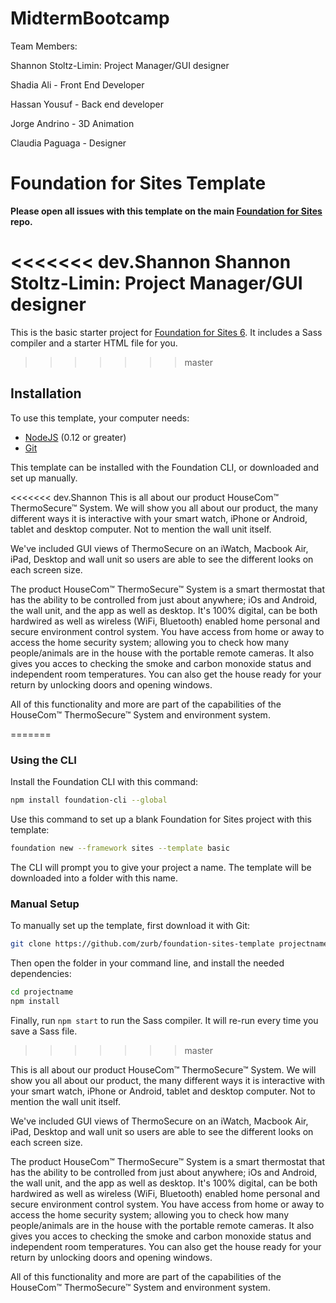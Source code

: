 # MidtermBootcamp

Team Members:

Shannon Stoltz-Limin: Project Manager/GUI designer

Shadia Ali - Front End Developer

Hassan Yousuf - Back end developer

Jorge Andrino - 3D Animation

Claudia Paguaga - Designer

# Foundation for Sites Template

**Please open all issues with this template on the main [Foundation for Sites](https://github.com/zurb/foundation-sites/issues) repo.**

<<<<<<< dev.Shannon
Shannon Stoltz-Limin: Project Manager/GUI designer
=======
This is the basic starter project for [Foundation for Sites 6](http://foundation.zurb.com/sites). It includes a Sass compiler and a starter HTML file for you.
>>>>>>> master

## Installation

To use this template, your computer needs:

- [NodeJS](https://nodejs.org/en/) (0.12 or greater)
- [Git](https://git-scm.com/)

This template can be installed with the Foundation CLI, or downloaded and set up manually.

<<<<<<< dev.Shannon
This is all about our product HouseCom™ ThermoSecure™ System. We will show you all about our product, the many different ways it is interactive with your smart watch, iPhone or Android, tablet and desktop computer. Not to mention the wall unit itself. 

We've included GUI views of ThermoSecure on an iWatch, Macbook Air, iPad, Desktop and wall unit so users are able to see the different looks on each screen size.

The product HouseCom™ ThermoSecure™ System is a smart thermostat that has the ability to be controlled from just about anywhere; iOs and Android, the wall unit, and the app as well as desktop. It's 100% digital, can be both hardwired as well as wireless (WiFi, Bluetooth) enabled home personal and secure environment control system. You have access from home or away to access the home security system; allowing you to check how many people/animals are in the house with the portable remote cameras. It also gives you acces to checking the smoke and carbon monoxide status and independent room temperatures. You can also get the house ready for your return by unlocking doors and opening windows.

All of this functionality and more are part of the capabilities of the HouseCom™
ThermoSecure™ System and environment system.

=======
### Using the CLI

Install the Foundation CLI with this command:

```bash
npm install foundation-cli --global
```

Use this command to set up a blank Foundation for Sites project with this template:

```bash
foundation new --framework sites --template basic
```

The CLI will prompt you to give your project a name. The template will be downloaded into a folder with this name.

### Manual Setup

To manually set up the template, first download it with Git:

```bash
git clone https://github.com/zurb/foundation-sites-template projectname
```

Then open the folder in your command line, and install the needed dependencies:

```bash
cd projectname
npm install
```

Finally, run `npm start` to run the Sass compiler. It will re-run every time you save a Sass file.
>>>>>>> master


This is all about our product HouseCom™ ThermoSecure™ System. We will show you all about our product, the many different ways it is interactive with your smart watch, iPhone or Android, tablet and desktop computer. Not to mention the wall unit itself. 

We've included GUI views of ThermoSecure on an iWatch, Macbook Air, iPad, Desktop and wall unit so users are able to see the different looks on each screen size.

The product HouseCom™ ThermoSecure™ System is a smart thermostat that has the ability to be controlled from just about anywhere; iOs and Android, the wall unit, and the app as well as desktop. It's 100% digital, can be both hardwired as well as wireless (WiFi, Bluetooth) enabled home personal and secure environment control system. You have access from home or away to access the home security system; allowing you to check how many people/animals are in the house with the portable remote cameras. It also gives you acces to checking the smoke and carbon monoxide status and independent room temperatures. You can also get the house ready for your return by unlocking doors and opening windows.

All of this functionality and more are part of the capabilities of the HouseCom™
ThermoSecure™ System and environment system.

